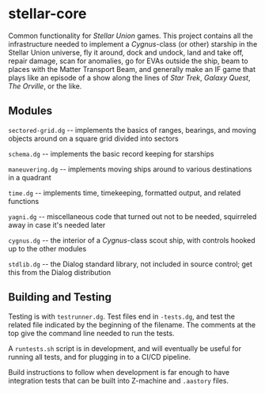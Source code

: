 # stellar-core
Common functionality for *Stellar Union* games. This project contains all the infrastructure needed to implement a *Cygnus*-class (or other) starship in the Stellar Union universe, fly it around, dock and undock, land and take off, repair damage, scan for anomalies, go for EVAs outside the ship, beam to places with the Matter Transport Beam, and generally make an IF game that plays like an episode of a show along the lines of *Star Trek*, *Galaxy Quest*, *The Orville*, or the like.
## Modules
`sectored-grid.dg` -- implements the basics of ranges, bearings, and moving objects around on a square grid divided into sectors

`schema.dg` -- implements the basic record keeping for starships

`maneuvering.dg` -- implements moving ships around to various destinations in a quadrant

`time.dg` -- implements time, timekeeping, formatted output, and related functions

`yagni.dg` -- miscellaneous code that turned out not to be needed, squirreled away in case it's needed later

`cygnus.dg` -- the interior of a *Cygnus*-class scout ship, with controls hooked up to the other modules

`stdlib.dg` -- the Dialog standard library, not included in source control; get this from the Dialog distribution
## Building and Testing
Testing is with `testrunner.dg`. Test files end in `-tests.dg`, and test the related file indicated by the beginning of the filename. The comments at the top give the command line needed to run the tests.

A `runtests.sh` script is in development, and will eventually be useful for running all tests, and for plugging in to a CI/CD pipeline.

Build instructions to follow when development is far enough to have integration tests that can be built into Z-machine and `.aastory` files.

<!--stackedit_data:
eyJoaXN0b3J5IjpbLTg4ODI4NjQwXX0=
-->